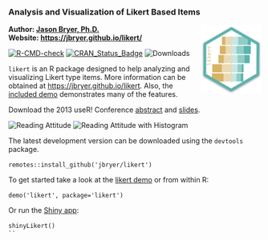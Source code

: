 ### Analysis and Visualization of Likert Based Items

<img src="man/figures/likert.png" align="right" width="120" />

**Author: [Jason Bryer, Ph.D.](mailto:jason@bryer.org)**  
**Website: <https://jbryer.github.io/likert/>**

<!-- badges: start -->
[![R-CMD-check](https://github.com/jbryer/likert/actions/workflows/R-CMD-check.yaml/badge.svg)](https://github.com/jbryer/likert/actions/workflows/R-CMD-check.yaml)
[![CRAN_Status_Badge](http://www.r-pkg.org/badges/version/likert)](http://cran.r-project.org/package=likert)
![Downloads](http://cranlogs.r-pkg.org/badges/likert)
<!-- badges: end -->

`likert` is an R package designed to help analyzing and visualizing Likert type items. More information can be obtained at https://jbryer.github.io/likert. Also, the [included demo](https://github.com/jbryer/likert/blob/master/demo/likert.R) demonstrates many of the features.

Download the 2013 useR! Conference [abstract](https://github.com/jbryer/likert/raw/master/slides/useR%202013/Abstract/Speerschneider.Bryer.likert.pdf) and [slides](https://github.com/jbryer/likert/raw/master/slides/useR%202013/Slides/Slides.pdf).

![Reading Attitude](https://bryer.org/images/likert/centeredPlot1.png)
![Reading Attitude with Histogram](https://bryer.org/images/likert/centeredPlot2.png)

The latest development version can be downloaded using the `devtools` package.

```
remotes::install_github('jbryer/likert')
```

To get started take a look at the [likert demo](https://github.com/jbryer/likert/blob/master/demo/likert.R) or from within R:

```
demo('likert', package='likert')
```

Or run the [Shiny app](http://rstudio.com/shiny):

```
shinyLikert()
``
